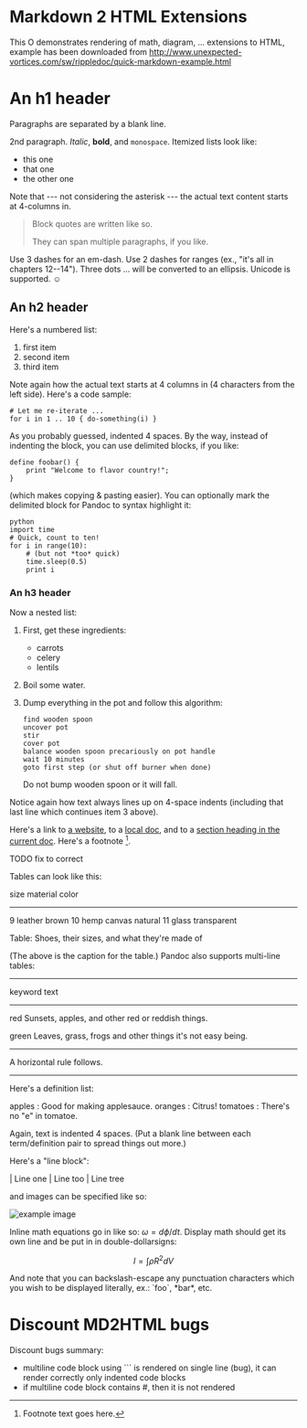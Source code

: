 # Markdown 2 HTML Extensions <!-- Metadata: type: Outline; created: 2018-03-21 08:13:04; reads: 33; read: 2018-03-21 08:24:05; revision: 33; modified: 2018-03-21 08:24:05; importance: 0/5; urgency: 0/5; -->

This O demonstrates rendering of math, diagram, ... extensions to HTML,
example has been downloaded from
http://www.unexpected-vortices.com/sw/rippledoc/quick-markdown-example.html


# An h1 header <!-- Metadata: type: Note; created: 2018-03-21 08:13:04; reads: 21; read: 2018-03-21 08:14:34; revision: 3; modified: 2018-03-21 08:14:34; -->

Paragraphs are separated by a blank line.

2nd paragraph. *Italic*, **bold**, and `monospace`. Itemized lists
look like:

  * this one
  * that one
  * the other one

Note that --- not considering the asterisk --- the actual text
content starts at 4-columns in.

> Block quotes are
> written like so.
>
> They can span multiple paragraphs,
> if you like.

Use 3 dashes for an em-dash. Use 2 dashes for ranges (ex., "it's all
in chapters 12--14"). Three dots ... will be converted to an ellipsis.
Unicode is supported. ☺



An h2 header <!-- Metadata: type: Note; created: 2018-03-21 08:13:04; reads: 23; read: 2018-03-21 08:14:32; revision: 5; modified: 2018-03-21 08:14:32; --> <!-- Metadata: type: Note; created: 2018-03-21 08:15:09; reads: 13; read: 2018-03-21 08:22:16; revision: 13; modified: 2018-03-21 08:22:16; -->
-----------------------------------------------------------------------------------------------------------------------------------------------------------

Here's a numbered list:

 1. first item
 2. second item
 3. third item

Note again how the actual text starts at 4 columns in (4 characters
from the left side). Here's a code sample:

    # Let me re-iterate ...
    for i in 1 .. 10 { do-something(i) }

As you probably guessed, indented 4 spaces. By the way, instead of
indenting the block, you can use delimited blocks, if you like:

```
define foobar() {
    print "Welcome to flavor country!";
}
```

(which makes copying & pasting easier). You can optionally mark the
delimited block for Pandoc to syntax highlight it:

```
python
import time
# Quick, count to ten!                
for i in range(10):
    # (but not *too* quick)
    time.sleep(0.5)
    print i
```
### An h3 header <!-- Metadata: type: Note; created: 2018-03-21 08:13:04; reads: 11; read: 2018-03-21 08:13:04; revision: 1; modified: 2018-03-21 08:13:04; -->

Now a nested list:

 1. First, get these ingredients:

      * carrots
      * celery
      * lentils

 2. Boil some water.

 3. Dump everything in the pot and follow
    this algorithm:

        find wooden spoon
        uncover pot
        stir
        cover pot
        balance wooden spoon precariously on pot handle
        wait 10 minutes
        goto first step (or shut off burner when done)

    Do not bump wooden spoon or it will fall.

Notice again how text always lines up on 4-space indents (including
that last line which continues item 3 above).

Here's a link to [a website](http://foo.bar), to a [local
doc](local-doc.html), and to a [section heading in the current
doc](#an-h2-header). Here's a footnote [^1].

[^1]: Footnote text goes here.

TODO fix to correct

Tables can look like this:

size  material      color
----  ------------  ------------
9     leather       brown
10    hemp canvas   natural
11    glass         transparent

Table: Shoes, their sizes, and what they're made of

(The above is the caption for the table.) Pandoc also supports
multi-line tables:

--------  -----------------------
keyword   text
--------  -----------------------
red       Sunsets, apples, and
          other red or reddish
          things.

green     Leaves, grass, frogs
          and other things it's
          not easy being.
--------  -----------------------

A horizontal rule follows.

***

Here's a definition list:

apples
  : Good for making applesauce.
oranges
  : Citrus!
tomatoes
  : There's no "e" in tomatoe.

Again, text is indented 4 spaces. (Put a blank line between each
term/definition pair to spread things out more.)

Here's a "line block":

| Line one
|   Line too
| Line tree

and images can be specified like so:

![example image](./mindforger-icon.png "An exemplary image")

Inline math equations go in like so: $\omega = d\phi / dt$. Display
math should get its own line and be put in in double-dollarsigns:

$$I = \int \rho R^{2} dV$$

And note that you can backslash-escape any punctuation characters
which you wish to be displayed literally, ex.: \`foo\`, \*bar\*, etc.
# Discount MD2HTML bugs <!-- Metadata: type: Note; tags: problem,important; created: 2018-03-21 08:22:45; reads: 5; read: 2018-03-21 08:24:05; revision: 5; modified: 2018-03-21 08:24:05; -->
Discount bugs summary:

* multiline code block using ``` is rendered on single line (bug),
  it can render correctly only indented code blocks
* if multiline code block contains #, then it is not rendered
